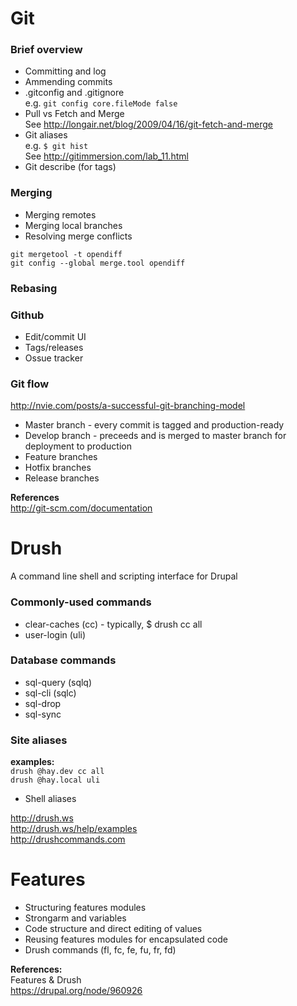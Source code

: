 Git
===

### Brief overview

* Committing and log
* Ammending commits
* .gitconfig and .gitignore  
  e.g. `git config core.fileMode false`
* Pull vs Fetch and Merge  
  See http://longair.net/blog/2009/04/16/git-fetch-and-merge
* Git aliases  
  e.g. `$ git hist`  
  See http://gitimmersion.com/lab_11.html  
* Git describe (for tags)

### Merging

* Merging remotes
* Merging local branches
* Resolving merge conflicts

```
git mergetool -t opendiff
git config --global merge.tool opendiff
```

### Rebasing

### Github

* Edit/commit UI
* Tags/releases
* Ossue tracker

### Git flow

http://nvie.com/posts/a-successful-git-branching-model  

* Master branch - every commit is tagged and production-ready
* Develop branch - preceeds and is merged to master branch for deployment to production
* Feature branches
* Hotfix branches
* Release branches

**References**  
http://git-scm.com/documentation  

Drush
====

A command line shell and scripting interface for Drupal

### Commonly-used commands

* clear-caches (cc) - typically, $ drush cc all
* user-login (uli)

### Database commands

* sql-query (sqlq)
* sql-cli (sqlc)
* sql-drop
* sql-sync

### Site aliases

**examples:**  
`drush @hay.dev cc all`  
`drush @hay.local uli`  

* Shell aliases

http://drush.ws  
http://drush.ws/help/examples  
http://drushcommands.com  

Features
======

* Structuring features modules
* Strongarm and variables
* Code structure and direct editing of values
* Reusing features modules for encapsulated code
* Drush commands (fl, fc, fe, fu, fr, fd)

**References:**  
Features & Drush  
https://drupal.org/node/960926
